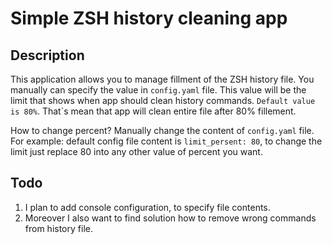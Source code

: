 # Simple ZSH history cleaning app

## Description

This application allows you to manage fillment of the ZSH history file. You manually can specify the value in `config.yaml` file. This value will be the limit that shows when app should clean history commands.
`Default value is 80%`. That`s mean that app will clean entire file after 80% fillement.

How to change percent? Manually change the content of `config.yaml` file.
For example: default config file content is `limit_persent: 80`, to change the limit just replace 80 into any other value of percent you want.

## Todo

1. I plan to add console configuration, to specify file contents.
2. Moreover I also want to find solution how to remove wrong commands from history file.
